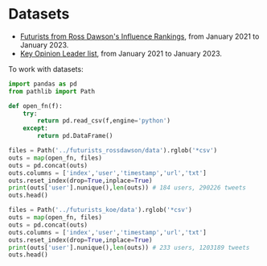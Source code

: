 # Datasets

* [Futurists from Ross Dawson's Influence Rankings](./futurists_rossdawson/), from January 2021 to January 2023.
* [Key Opinion Leader list](./futurists_koe/), from January 2021 to January 2023.

To work with datasets:
```python
import pandas as pd
from pathlib import Path

def open_fn(f):
    try:
        return pd.read_csv(f,engine='python')
    except:
        return pd.DataFrame()

files = Path('../futurists_rossdawson/data').rglob('*csv')
outs = map(open_fn, files)
outs = pd.concat(outs)
outs.columns = ['index','user','timestamp','url','txt']
outs.reset_index(drop=True,inplace=True)
print(outs['user'].nunique(),len(outs)) # 184 users, 290226 tweets
outs.head()

files = Path('../futurists_koe/data').rglob('*csv')
outs = map(open_fn, files)
outs = pd.concat(outs)
outs.columns = ['index','user','timestamp','url','txt']
outs.reset_index(drop=True,inplace=True)
print(outs['user'].nunique(),len(outs)) # 233 users, 1203189 tweets
outs.head()
```